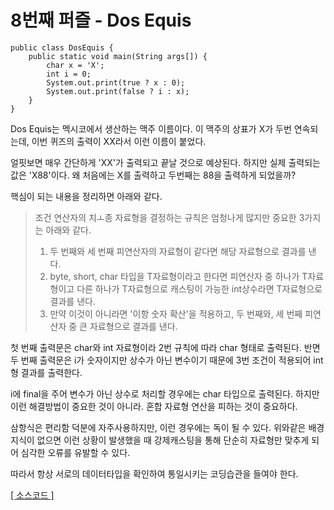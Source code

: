 # 8번째 퍼즐 - Dos Equis

```{.java}
public class DosEquis {
	public static void main(String args[]) {
		char x = 'X';
		int i = 0;
		System.out.print(true ? x : 0);
		System.out.print(false ? i : x);
	}
}
```

Dos Equis는 멕시코에서 생산하는 맥주 이름이다. 이 맥주의 상표가 X가 두번 연속되는데, 이번 퀴즈의 출력이 XX라서 이런 이름이 붙었다.

얼핏보면 매우 간단하게 'XX'가 출력되고 끝날 것으로 예상된다. 하지만 실제 출력되는 값은 'X88'이다. 왜 처음에는 X를 출력하고 두번째는 88을 출력하게 되었을까?

핵심이 되는 내용을 정리하면 아래와 같다.

>조건 연산자의 치ㅗ종 자료형을 결정하는 규칙은 엄청나게 많지만 중요한 3가지는 아래와 같다.
>1. 두 번째와 세 번째 피연산자의 자료형이 같다면 해당 자료형으로 결과를 낸다.
>2. byte, short, char 타입을 T자료형이라고 한다면 피연산자 중 하나가 T자료형이고 다른 하나가 T자료형으로 캐스팅이 가능한 int상수라면 T자료형으로 결과를 낸다.
>3. 만약 이것이 아니라면 '이항 숫자 확산'을 적용하고, 두 번째와, 세 번째 피연산자 중 큰 자료형으로 결과를 낸다.

첫 번째 출력문은 char와 int 자료형이라 2번 규칙에 따라 char 형태로 출력된다. 반면 두 번째 출력문은 i가 숫자이지만 상수가 아닌 변수이기 때문에 3번 조건이 적용되어 int형 결과를 출력한다.

i에 final을 주어 변수가 아닌 상수로 처리할 경우에는 char 타입으로 출력된다. 하지만 이런 해결방법이 중요한 것이 아니라. 혼합 자료형 연산을 피하는 것이 중요하다.

삼항식은 편리함 덕분에 자주사용하지만, 이런 경우에는 독이 될 수 있다. 위와같은 배경지식이 없으면 이런 상황이 발생했을 때 강제캐스팅을 통해 단순히 자료형만 맞추게 되어 심각한 오류를 유발할 수 있다.

따라서 항상 서로의 데이터타입을 확인하여 통일시키는 코딩습관을 들여야 한다. 

[[ 소스코드 ]](https://github.com/bbubbush/java_puzzlers/blob/master/Part1_%ED%91%9C%ED%98%84%EC%8B%9D%ED%8D%BC%EC%A6%90/java/CleverSwap.java)